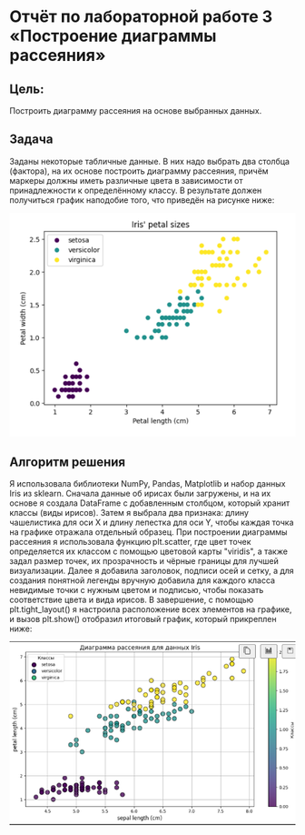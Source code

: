 # Отчёт по лабораторной работе 3 «Построение диаграммы рассеяния»

## Цель:
Построить диаграмму рассеяния на основе выбранных данных.

## Задача
Заданы некоторые табличные данные. В них надо выбрать два столбца (фактора), на их основе построить диаграмму рассеяния, причём маркеры
должны иметь различные цвета в зависимости от принадлежности к определённому классу. В результате должен получиться график наподобие того, что приведён на рисунке ниже:

![пример графика](image.png)

## Алгоритм решения
Я использовала библиотеки NumPy, Pandas, Matplotlib и набор данных Iris из sklearn. Сначала данные об ирисах были загружены, и на их основе я создала DataFrame с добавленным столбцом, который хранит классы (виды ирисов). Затем я выбрала два признака: длину чашелистика для оси X и длину лепестка для оси Y, чтобы каждая точка на графике отражала отдельный образец. При построении диаграммы рассеяния я использовала функцию plt.scatter, где цвет точек определяется их классом с помощью цветовой карты "viridis", а также задал размер точек, их прозрачность и чёрные границы для лучшей визуализации. Далее я добавила заголовок, подписи осей и сетку, а для создания понятной легенды вручную добавила для каждого класса невидимые точки с нужным цветом и подписью, чтобы показать соответствие цвета и вида ирисов. В завершение, с помощью plt.tight_layout() я настроила расположение всех элементов на графике, и вызов plt.show() отобразил итоговый график, который прикреплен ниже:

![мой график](image-1.png)
